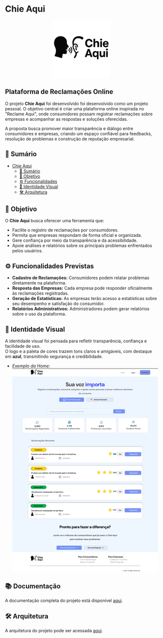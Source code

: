 # Chie Aqui
<div align="center">
    <img src="docs/assets/chie_aqui_logo.png" style="width:20vw"/>
</div>

## Plataforma de Reclamações Online

O projeto **Chie Aqui** foi desenvolvido foi desenvolvido como um projeto pessoal. O objetivo central é criar uma plataforma online inspirada no "Reclame Aqui", onde consumidores possam registrar reclamações sobre empresas e acompanhar as respostas e soluções oferecidas.  

A proposta busca promover maior transparência e diálogo entre consumidores e empresas, criando um espaço confiável para feedbacks, resolução de problemas e construção de reputação empresarial.  

## 📝 Sumário
- [Chie Aqui](#plataforma-de-reclamações-online)
    - [📝 Sumário](#-sumário)
    - [🚀 Objetivo](#-objetivo)
    - [⚙️ Funcionalidades](#%EF%B8%8F-funcionalidades-previstas)
    - [🤖 Identidade Visual](#-identidade-visual)
    - [🛠 Arquitetura](#-arquitetura)

## 🚀 Objetivo

O **Chie Aqui** busca oferecer uma ferramenta que:
- Facilite o registro de reclamações por consumidores.
- Permita que empresas respondam de forma oficial e organizada.
- Gere confiança por meio da transparência e da acessibilidade.
- Apoie análises e relatórios sobre os principais problemas enfrentados pelos usuários.

## ⚙️ Funcionalidades Previstas

- **Cadastro de Reclamações:** Consumidores podem relatar problemas diretamente na plataforma.  
- **Resposta das Empresas:** Cada empresa pode responder oficialmente às reclamações registradas.  
- **Geração de Estatísticas:** As empresas terão acesso a estatísticas sobre seu desempenho e satisfação do consumidor.  
- **Relatórios Administrativos:** Administradores podem gerar relatórios sobre o uso da plataforma.  

## 🤖 Identidade Visual

A identidade visual foi pensada para refletir transparência, confiança e facilidade de uso.  
O logo e a paleta de cores trazem tons claros e amigáveis, com destaque em **azul**, transmitindo segurança e credibilidade.  

- *Exemplo da Home:*  
  ![Home Page](docs/assets/chie_Aqui_home.png)

## 📚 Documentação

A documentação completa do projeto está disponível [aqui](https://chie-aqui.github.io/Chie-aqui_docs/).  

## 🛠 Arquitetura
A arquitetura do projeto pode ser acessada [aqui](https://chie-aqui.github.io/Chie-aqui_docs/arquitetura/arquitetura/).

